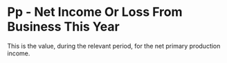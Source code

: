 # Pp - Net Income Or Loss From Business This Year
This is the value, during the relevant period, for the net primary production income.